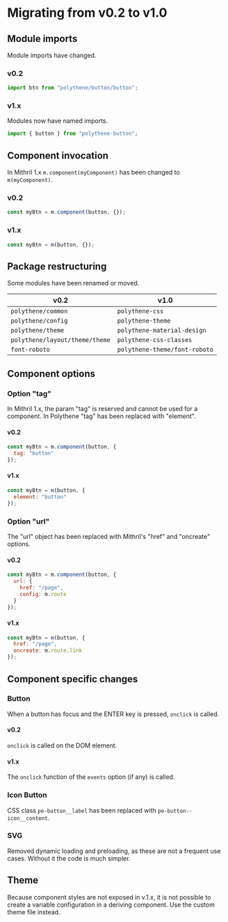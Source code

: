 # Migrating from v0.2 to v1.0

## Module imports

Module imports have changed. 

### v0.2

```javascript
import btn from "polythene/button/button";
```

### v1.x

Modules now have named imports.

```javascript
import { button } from "polythene-button";
```


## Component invocation

In Mithril 1.x `m.component(myComponent)` has been changed to `m(myComponent)`.

### v0.2

```javascript
const myBtn = m.component(button, {});
```

### v1.x

```javascript
const myBtn = m(button, {});
```


## Package restructuring

Some modules have been renamed or moved.

v0.2                            |  v1.0
------------------------------- | ----------------
`polythene/common`              | `polythene-css`
`polythene/config`              | `polythene-theme`
`polythene/theme`               | `polythene-material-design`
`polythene/layout/theme/theme`  | `polythene-css-classes`
`font-roboto`                   | `polythene-theme/font-roboto`



## Component options

### Option "tag"

In Mithril 1.x, the param "tag" is reserved and cannot be used for a component. In Polythene "tag" has been replaced with "element".

#### v0.2

```javascript
const myBtn = m.component(button, {
  tag: "button"
});
```

#### v1.x

```javascript
const myBtn = m(button, {
  element: "button"
});
```

### Option "url"

The "url" object has been replaced with Mithril's "href" and "oncreate" options.

#### v0.2

```javascript
const myBtn = m.component(button, {
  url: {
    href: "/page",
    config: m.route
  }
});
```

#### v1.x

```javascript
const myBtn = m(button, {
  href: "/page",
  oncreate: m.route.link
});
```




## Component specific changes

### Button

When a button has focus and the ENTER key is pressed, `onclick` is called.

#### v0.2

`onclick` is called on the DOM element.

#### v1.x

The `onclick` function of the `events` option (if any) is called.


### Icon Button

CSS class `pe-button__label` has been replaced with `pe-button--icon__content`.


### SVG

Removed dynamic loading and preloading, as these are not a frequent use cases. Without it the code is much simpler.



## Theme

Because component styles are not exposed in v.1.x, it is not possible to create a variable configuration in a deriving component. Use the custom theme file instead.


